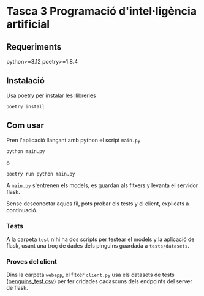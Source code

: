 # Tasca 3 Programació d'intel·ligència artificial

## Requeriments

python>=3.12
poetry>=1.8.4

## Instalació

Usa poetry per instalar les llibreries

```shell
poetry install
```

## Com usar

Pren l'aplicació llançant amb python el script `main.py`

```shell
python main.py
```

o

```shell
poetry run python main.py
```

A `main.py` s'entrenen els models, es guardan als fitxers y levanta el servidor flask.

Sense desconectar aques fil, pots probar els tests y el client, explicats a continuació.

### Tests
A la carpeta `test` n'hi ha dos scripts per testear el models y la aplicació de flask, usant una troç de dades dels pinguins guardada a `tests/datasets`.

### Proves del client

Dins la carpeta `webapp`, el fitxer `client.py` usa els datasets de tests ([penguins_test.csv]([https://github.com/germanitxu/tasca_3_programacio/blob/master/src/datasets/penguins_test.csv])) per fer cridades cadascuns dels endpoints del server de flask.

